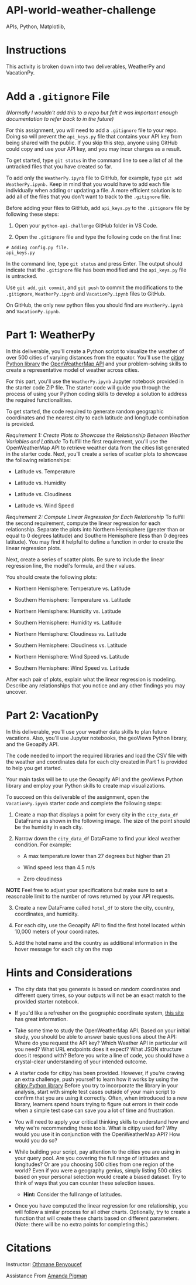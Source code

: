 # API-world-weather-challenge
APIs, Python, Matplotlib,

# **Instructions**

This activity is broken down into two deliverables, WeatherPy and VacationPy.

# **Add a `.gitignore` File**

*(Normally I wouldn't add this to a repo but felt it was important enough documentation to refer back to in the future)*

For this assignment, you will need to add a `.gitignore` file to your repo. Doing so will prevent the `api_keys.py` file that contains your API key from being shared with the public. If you skip this step, anyone using GitHub could copy and use your API key, and you may incur charges as a result.

To get started, type `git status` in the command line to see a list of all the untracked files that you have created so far.

To add only the `WeatherPy.ipynb` file to GitHub, for example, type `git add WeatherPy.ipynb.` Keep in mind that you would have to add each file individually when adding or updating a file. A more efficient solution is to add all of the files that you don't want to track to the `.gitignore` file.

Before adding your files to GitHub, add `api_keys.py` to the `.gitignore` file by following these steps:

1. Open your `python-api-challenge` GitHub folder in VS Code.

2. Open the `.gitignore` file and type the following code on the first line:

```
# Adding config.py file.
api_keys.py
```

In the command line, type `git status` and press Enter. The output should indicate that the `.gitignore` file has been modified and the `api_keys.py` file is untracked.

Use `git add`, `git commit`, and `git push` to commit the modifications to the `.gitignore`, `WeatherPy.ipynb` and `VacationPy.ipynb` files to GitHub.

On GitHub, the only new python files you should find are `WeatherPy.ipynb` and `VacationPy.ipynb`.

# **Part 1: WeatherPy**

In this deliverable, you'll create a Python script to visualize the weather of over 500 cities of varying distances from the equator. You'll use the [citipy Python library](https://pypi.org/project/citipy/) the [OpenWeatherMap API](https://openweathermap.org/api) and your problem-solving skills to create a representative model of weather across cities.

For this part, you'll use the `WeatherPy.ipynb` Jupyter notebook provided in the starter code ZIP file. The starter code will guide you through the process of using your Python coding skills to develop a solution to address the required functionalities.

To get started, the code required to generate random geographic coordinates and the nearest city to each latitude and longitude combination is provided.

*Requirement 1: Create Plots to Showcase the Relationship Between Weather Variables and Latitude*
To fulfill the first requirement, you'll use the OpenWeatherMap API to retrieve weather data from the cities list generated in the starter code. Next, you'll create a series of scatter plots to showcase the following relationships:

  - Latitude vs. Temperature

  - Latitude vs. Humidity

  - Latitude vs. Cloudiness

  - Latitude vs. Wind Speed

*Requirement 2: Compute Linear Regression for Each Relationship*
To fulfill the second requirement, compute the linear regression for each relationship. Separate the plots into Northern Hemisphere (greater than or equal to 0 degrees latitude) and Southern Hemisphere (less than 0 degrees latitude). You may find it helpful to define a function in order to create the linear regression plots.

Next, create a series of scatter plots. Be sure to include the linear regression line, the model's formula, and the r values.

You should create the following plots:

  - Northern Hemisphere: Temperature vs. Latitude

  - Southern Hemisphere: Temperature vs. Latitude

  - Northern Hemisphere: Humidity vs. Latitude

  - Southern Hemisphere: Humidity vs. Latitude

  - Northern Hemisphere: Cloudiness vs. Latitude

  - Southern Hemisphere: Cloudiness vs. Latitude

  - Northern Hemisphere: Wind Speed vs. Latitude

  - Southern Hemisphere: Wind Speed vs. Latitude

After each pair of plots, explain what the linear regression is modeling. Describe any relationships that you notice and any other findings you may uncover.

# **Part 2: VacationPy**

In this deliverable, you'll use your weather data skills to plan future vacations. Also, you'll use Jupyter notebooks, the geoViews Python library, and the Geoapify API.

The code needed to import the required libraries and load the CSV file with the weather and coordinates data for each city created in Part 1 is provided to help you get started.

Your main tasks will be to use the Geoapify API and the geoViews Python library and employ your Python skills to create map visualizations.

To succeed on this deliverable of the assignment, open the `VacationPy.ipynb` starter code and complete the following steps:

1. Create a map that displays a point for every city in the `city_data_df` DataFrame as shown in the following image. The size of the point should be the humidity in each city.

2. Narrow down the `city_data_df` DataFrame to find your ideal weather condition. For example:

      - A max temperature lower than 27 degrees but higher than 21

      - Wind speed less than 4.5 m/s

      - Zero cloudiness

**NOTE**
Feel free to adjust your specifications but make sure to set a reasonable limit to the number of rows returned by your API requests.

3. Create a new DataFrame called `hotel_df` to store the city, country, coordinates, and humidity.

4. For each city, use the Geoapify API to find the first hotel located within 10,000 meters of your coordinates.

5. Add the hotel name and the country as additional information in the hover message for each city on the map

# **Hints and Considerations**

  - The city data that you generate is based on random coordinates and different query times, so your outputs will not be an exact match to the provided starter notebook.

  - If you'd like a refresher on the geographic coordinate system, [this site](https://desktop.arcgis.com/en/arcmap/10.3/guide-books/map-projections/about-geographic-coordinate-systems.htm) has great information.

  - Take some time to study the OpenWeatherMap API. Based on your initial study, you should be able to answer basic questions about the API: Where do you request the API key? Which Weather API in particular will you need? What URL endpoints does it expect? What JSON structure does it respond with? Before you write a line of code, you should have a crystal-clear understanding of your intended outcome.

  - A starter code for citipy has been provided. However, if you're craving an extra challenge, push yourself to learn how it works by using the [citipy Python library](https://pypi.org/project/citipy/) Before you try to incorporate the library in your analysis, start with simple test cases outside of your main script to confirm that you are using it correctly. Often, when introduced to a new library, learners spend hours trying to figure out errors in their code when a simple test case can save you a lot of time and frustration.

  - You will need to apply your critical thinking skills to understand how and why we're recommending these tools. What is citipy used for? Why would you use it in conjunction with the OpenWeatherMap API? How would you do so?

  - While building your script, pay attention to the cities you are using in your query pool. Are you covering the full range of latitudes and longitudes? Or are you choosing 500 cities from one region of the world? Even if you were a geography genius, simply listing 500 cities based on your personal selection would create a biased dataset. Try to think of ways that you can counter these selection issues.

    - **Hint:** Consider the full range of latitudes.

  - Once you have computed the linear regression for one relationship, you will follow a similar process for all other charts. Optionally, try to create a function that will create these charts based on different parameters. (Note: there will be no extra points for completing this.)

# **Citations**

Instructor: [Othmane Benyoucef](https://www.linkedin.com/in/othmane-benyoucef-219a8637/)

Assistance From [Amanda Pigman](https://www.linkedin.com/in/amanda-pigman-904558227/)



